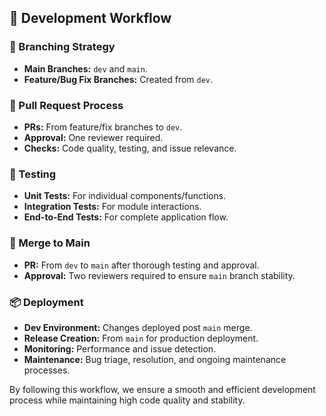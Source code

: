 ## 🚀 Development Workflow

### 🌿 Branching Strategy

- **Main Branches:** `dev` and `main`.
- **Feature/Bug Fix Branches:** Created from `dev`.

### 🔀 Pull Request Process

- **PRs:** From feature/fix branches to `dev`.
- **Approval:** One reviewer required.
- **Checks:** Code quality, testing, and issue relevance.

### 🧪 Testing

- **Unit Tests:** For individual components/functions.
- **Integration Tests:** For module interactions.
- **End-to-End Tests:** For complete application flow.

### 🚢 Merge to Main

- **PR:** From `dev` to `main` after thorough testing and approval.
- **Approval:** Two reviewers required to ensure `main` branch stability.

### 📦 Deployment

- **Dev Environment:** Changes deployed post `main` merge.
- **Release Creation:** From `main` for production deployment.
- **Monitoring:** Performance and issue detection.
- **Maintenance:** Bug triage, resolution, and ongoing maintenance processes.

By following this workflow, we ensure a smooth and efficient development process while maintaining high code quality and stability.